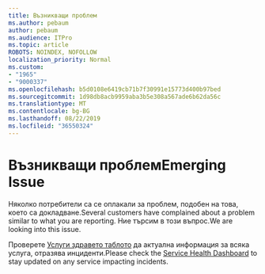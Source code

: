 ```yaml
---
title: Възникващи проблем
ms.author: pebaum
author: pebaum
ms.audience: ITPro
ms.topic: article
ROBOTS: NOINDEX, NOFOLLOW
localization_priority: Normal
ms.custom:
- "1965"
- "9000337"
ms.openlocfilehash: b5d0108e6419cb71b7f30991e15773d400b97bed
ms.sourcegitcommit: 1d98db8acb9959aba3b5e308a567ade6b62da56c
ms.translationtype: MT
ms.contentlocale: bg-BG
ms.lasthandoff: 08/22/2019
ms.locfileid: "36550324"
---
```

# <a name="emerging-issue"></a><span data-ttu-id="f228d-102">Възникващи проблем</span><span class="sxs-lookup"><span data-stu-id="f228d-102">Emerging Issue</span></span>

<span data-ttu-id="f228d-103">Няколко потребители са се оплакали за проблем, подобен на това, което са докладване.</span><span class="sxs-lookup"><span data-stu-id="f228d-103">Several customers have complained about a problem similar to what you are reporting.</span></span> <span data-ttu-id="f228d-104">Ние търсим в този въпрос.</span><span class="sxs-lookup"><span data-stu-id="f228d-104">We are looking into this issue.</span></span>

<span data-ttu-id="f228d-105">Проверете [Услуги здравето таблото](https://admin.microsoft.com/adminportal/home#/servicehealth) да актуална информация за всяка услуга, отразява инциденти.</span><span class="sxs-lookup"><span data-stu-id="f228d-105">Please check the [Service Health Dashboard](https://admin.microsoft.com/adminportal/home#/servicehealth) to stay updated on any service impacting incidents.</span></span>